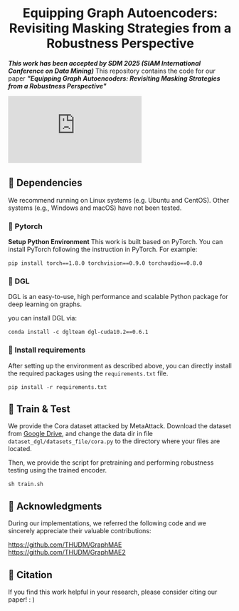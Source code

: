 # <center>Equipping Graph Autoencoders: Revisiting Masking Strategies from a Robustness Perspective</center>
***This work has been accepted by SDM 2025 (SIAM International Conference on Data Mining)*** This repository contains the code for our paper ***"Equipping Graph Autoencoders: Revisiting Masking Strategies from a Robustness Perspective"***

![FilterMGAE](https://github.com/GTLSysGraph/FilterMGAE/blob/master/FilterMGAE_Framework.pdf)



## 🌵 Dependencies
We recommend running on Linux systems (e.g. Ubuntu and CentOS). Other systems (e.g., Windows and macOS) have not been tested.

### 🔧 **Pytorch**
**Setup Python Environment** This work is built based on PyTorch. You can install PyTorch following the instruction in PyTorch. For example:
```
pip install torch==1.8.0 torchvision==0.9.0 torchaudio==0.8.0
```

### 🔧 **DGL**
DGL is an easy-to-use, high performance and scalable Python package for deep learning on graphs.

you can install DGL via:
```
conda install -c dglteam dgl-cuda10.2==0.6.1
```

### 🔧 **Install requirements**
After setting up the environment as described above, you can directly install the required packages using the `requirements.txt` file.
```
pip install -r requirements.txt
```

## 🚀 Train & Test
We provide the Cora dataset attacked by MetaAttack. Download the dataset from [Google Drive](https://drive.google.com/drive/my-drive), and change the data dir in file `dataset_dgl/datasets_file/cora.py` to the directory where your files are located.

Then, we provide the script for pretraining and performing robustness testing using the trained encoder.
```
sh train.sh
```

## 🚟 Acknowledgments
During our implementations, we referred the following code and we sincerely appreciate their valuable contributions:

https://github.com/THUDM/GraphMAE \
https://github.com/THUDM/GraphMAE2

## 🚁 Citation 
If you find this work helpful in your research, please consider citing our paper! : )


